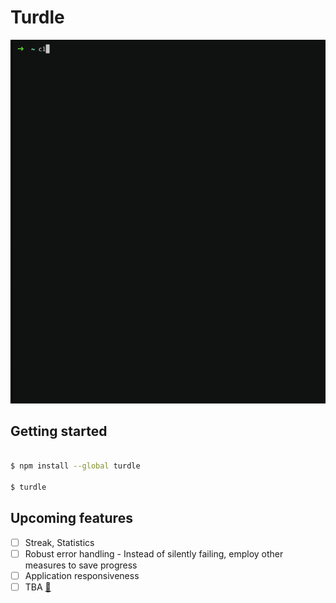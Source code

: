 # Turdle

![App demo](https://raw.githubusercontent.com/mynameisankit/turdle/main/media/demo.gif)

## Getting started

```bash

$ npm install --global turdle

$ turdle

```

## Upcoming features
- [ ] Streak, Statistics
- [ ] Robust error handling - Instead of silently failing, employ other measures to save progress
- [ ] Application responsiveness
- [ ] TBA [💩](https://www.youtube.com/watch?v=dQw4w9WgXcQ)
